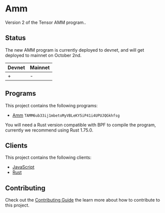 # Amm

Version 2 of the Tensor AMM program..

## Status

The new AMM program is currently deployed to devnet, and will get deployed to mainnet on October 2nd.

| Devnet | Mainnet |
| ------ | ------- |
| +      | -       |

## Programs

This project contains the following programs:

- [Amm](./programs/amm/README.md) `TAMM6ub33ij1mbetoMyVBLeKY5iP41i4UPUJQGkhfsg`

You will need a Rust version compatible with BPF to compile the program, currently we recommend using Rust 1.75.0.

## Clients

This project contains the following clients:

- [JavaScript](./clients/js/README.md)
- [Rust](./clients/rust/README.md)

## Contributing

Check out the [Contributing Guide](./CONTRIBUTING.md) the learn more about how to contribute to this project.

